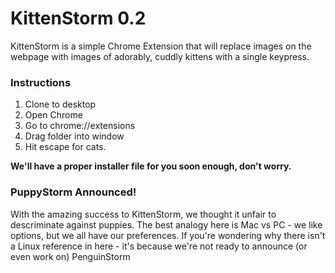 # KittenStorm 0.2
KittenStorm is a simple Chrome Extension that will replace images on the webpage with images of adorably, cuddly kittens with a single keypress. 

### Instructions
1. Clone to desktop
2. Open Chrome
3. Go to chrome://extensions
4. Drag folder into window
5. Hit escape for cats.
 
**We'll have a proper installer file for you soon enough, don't worry.**

### PuppyStorm Announced! ##
With the amazing success to KittenStorm, we thought it unfair to descriminate against puppies. The best analogy here is Mac vs PC - we like options, but we all have our preferences. If you're wondering why there isn't a Linux reference in here - it's because we're not ready to announce (or even work on) PenguinStorm
